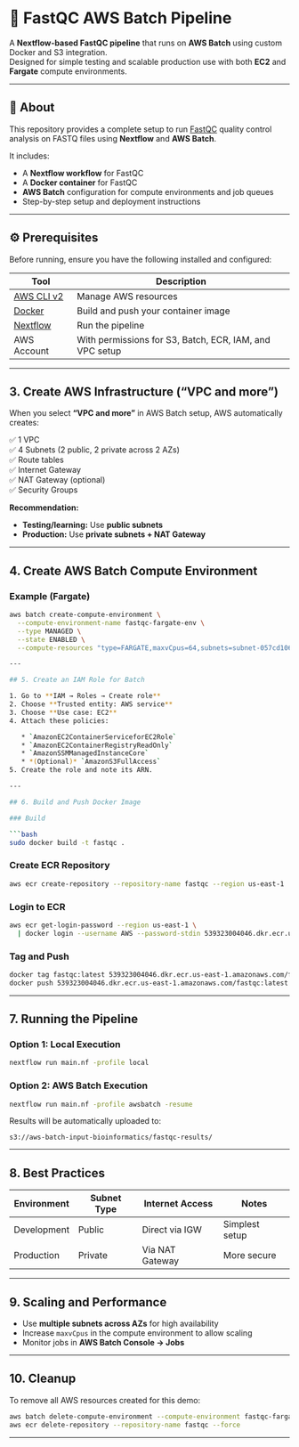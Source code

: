

# 🧬 FastQC AWS Batch Pipeline

A **Nextflow-based FastQC pipeline** that runs on **AWS Batch** using custom Docker and S3 integration.  
Designed for simple testing and scalable production use with both **EC2** and **Fargate** compute environments.

---

## 📖 About

This repository provides a complete setup to run [FastQC](https://www.bioinformatics.babraham.ac.uk/projects/fastqc/) quality control analysis on FASTQ files using **Nextflow** and **AWS Batch**.

It includes:

- A **Nextflow workflow** for FastQC  
- A **Docker container** for FastQC  
- **AWS Batch** configuration for compute environments and job queues  
- Step-by-step setup and deployment instructions  

---

## ⚙️ Prerequisites

Before running, ensure you have the following installed and configured:

| Tool | Description |
|------|--------------|
| [AWS CLI v2](https://docs.aws.amazon.com/cli/latest/userguide/getting-started-install.html) | Manage AWS resources |
| [Docker](https://docs.docker.com/get-docker/) | Build and push your container image |
| [Nextflow](https://www.nextflow.io/docs/latest/getstarted.html) | Run the pipeline |
| AWS Account | With permissions for S3, Batch, ECR, IAM, and VPC setup |

---

## 3. Create AWS Infrastructure (“VPC and more”)

When you select **“VPC and more”** in AWS Batch setup, AWS automatically creates:

✅ 1 VPC  
✅ 4 Subnets (2 public, 2 private across 2 AZs)  
✅ Route tables  
✅ Internet Gateway  
✅ NAT Gateway (optional)  
✅ Security Groups  

**Recommendation:**
- **Testing/learning:** Use **public subnets**
- **Production:** Use **private subnets + NAT Gateway**

---

## 4. Create AWS Batch Compute Environment

### Example (Fargate)
```bash
aws batch create-compute-environment \
  --compute-environment-name fastqc-fargate-env \
  --type MANAGED \
  --state ENABLED \
  --compute-resources "type=FARGATE,maxvCpus=64,subnets=subnet-057cd1067dbcac544,securityGroupIds=sg-070e160e270ed56fb"

---

## 5. Create an IAM Role for Batch

1. Go to **IAM → Roles → Create role**
2. Choose **Trusted entity: AWS service**
3. Choose **Use case: EC2**
4. Attach these policies:

   * `AmazonEC2ContainerServiceforEC2Role`
   * `AmazonEC2ContainerRegistryReadOnly`
   * `AmazonSSMManagedInstanceCore`
   * *(Optional)* `AmazonS3FullAccess`
5. Create the role and note its ARN.

---

## 6. Build and Push Docker Image

### Build

```bash
sudo docker build -t fastqc .
```

### Create ECR Repository

```bash
aws ecr create-repository --repository-name fastqc --region us-east-1
```

### Login to ECR

```bash
aws ecr get-login-password --region us-east-1 \
  | docker login --username AWS --password-stdin 539323004046.dkr.ecr.us-east-1.amazonaws.com
```

### Tag and Push

```bash
docker tag fastqc:latest 539323004046.dkr.ecr.us-east-1.amazonaws.com/fastqc:latest
docker push 539323004046.dkr.ecr.us-east-1.amazonaws.com/fastqc:latest
```

---

## 7. Running the Pipeline

### Option 1: Local Execution

```bash
nextflow run main.nf -profile local
```

### Option 2: AWS Batch Execution

```bash
nextflow run main.nf -profile awsbatch -resume
```

Results will be automatically uploaded to:

```
s3://aws-batch-input-bioinformatics/fastqc-results/
```

---

## 8. Best Practices

| Environment | Subnet Type | Internet Access | Notes          |
| ----------- | ----------- | --------------- | -------------- |
| Development | Public      | Direct via IGW  | Simplest setup |
| Production  | Private     | Via NAT Gateway | More secure    |

---

## 9. Scaling and Performance

* Use **multiple subnets across AZs** for high availability
* Increase `maxvCpus` in the compute environment to allow scaling
* Monitor jobs in **AWS Batch Console → Jobs**

---

## 10. Cleanup

To remove all AWS resources created for this demo:

```bash
aws batch delete-compute-environment --compute-environment fastqc-fargate-env
aws ecr delete-repository --repository-name fastqc --force
```

---
